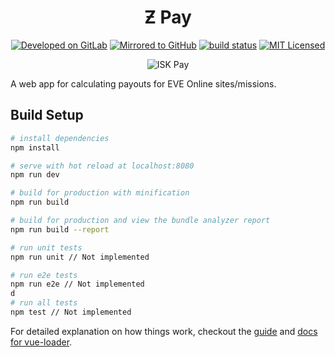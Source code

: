 <h1 align="center">Ƶ Pay</h1>

<p align="center">
  <a href="https://gitlab.com/arbauman/iskpay"><img src="https://img.shields.io/badge/Developed%20on-GitLab-orange.svg?style=flat-square" alt="Developed on GitLab"></a>
  <a href="https://github.com/arbauman/iskpay"><img src="https://img.shields.io/badge/Mirrored%20to-GitHub-lightgrey.svg?style=flat-square" alt="Mirrored to GitHub"></a>
  <a href="https://gitlab.com/arbauman/iskpay/commits/master"><img alt="build status" src="https://gitlab.com/arbauman/iskpay/badges/master/build.svg" /></a>
  <a href="https://gitlab.com/arbauman/iskpay/blob/master/license"><img src="https://img.shields.io/badge/License-MIT-blue.svg?style=flat-square" alt="MIT Licensed" /></a>
</p>

<p align="center">
  <img src="http://i.imgur.com/hXpq52J.png" alt="ISK Pay" />
</p>

A web app for calculating payouts for EVE Online sites/missions.

## Build Setup

``` bash
# install dependencies
npm install

# serve with hot reload at localhost:8080
npm run dev

# build for production with minification
npm run build

# build for production and view the bundle analyzer report
npm run build --report

# run unit tests
npm run unit // Not implemented

# run e2e tests
npm run e2e // Not implemented
d
# run all tests
npm test // Not implemented
```

For detailed explanation on how things work, checkout the [guide](http://vuejs-templates.github.io/webpack/) and [docs for vue-loader](http://vuejs.github.io/vue-loader).
